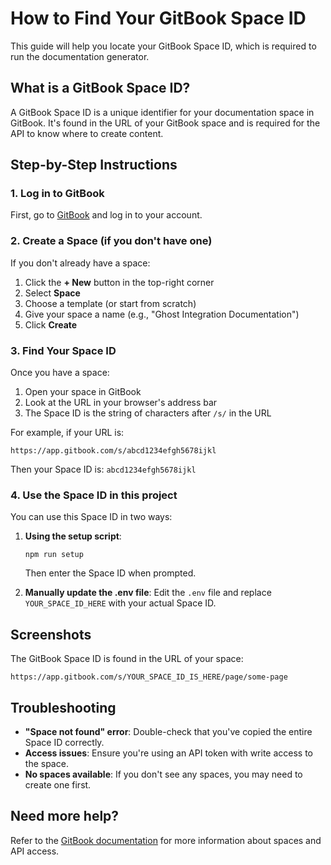 # How to Find Your GitBook Space ID

This guide will help you locate your GitBook Space ID, which is required to run the documentation generator.

## What is a GitBook Space ID?

A GitBook Space ID is a unique identifier for your documentation space in GitBook. It's found in the URL of your GitBook space and is required for the API to know where to create content.

## Step-by-Step Instructions

### 1. Log in to GitBook

First, go to [GitBook](https://app.gitbook.com/) and log in to your account.

### 2. Create a Space (if you don't have one)

If you don't already have a space:

1. Click the **+ New** button in the top-right corner
2. Select **Space**
3. Choose a template (or start from scratch)
4. Give your space a name (e.g., "Ghost Integration Documentation")
5. Click **Create**

### 3. Find Your Space ID

Once you have a space:

1. Open your space in GitBook
2. Look at the URL in your browser's address bar
3. The Space ID is the string of characters after `/s/` in the URL

For example, if your URL is:
```
https://app.gitbook.com/s/abcd1234efgh5678ijkl
```

Then your Space ID is: `abcd1234efgh5678ijkl`

### 4. Use the Space ID in this project

You can use this Space ID in two ways:

1. **Using the setup script**:
   ```
   npm run setup
   ```
   Then enter the Space ID when prompted.

2. **Manually update the .env file**:
   Edit the `.env` file and replace `YOUR_SPACE_ID_HERE` with your actual Space ID.

## Screenshots

The GitBook Space ID is found in the URL of your space:

```
https://app.gitbook.com/s/YOUR_SPACE_ID_IS_HERE/page/some-page
```

## Troubleshooting

- **"Space not found" error**: Double-check that you've copied the entire Space ID correctly.
- **Access issues**: Ensure you're using an API token with write access to the space.
- **No spaces available**: If you don't see any spaces, you may need to create one first.

## Need more help?

Refer to the [GitBook documentation](https://docs.gitbook.com/) for more information about spaces and API access.
